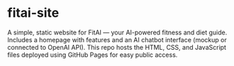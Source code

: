 # fitai-site
A simple, static website for FitAI — your AI-powered fitness and diet guide. Includes a homepage with features and an AI chatbot interface (mockup or connected to OpenAI API).  This repo hosts the HTML, CSS, and JavaScript files deployed using GitHub Pages for easy public access.
